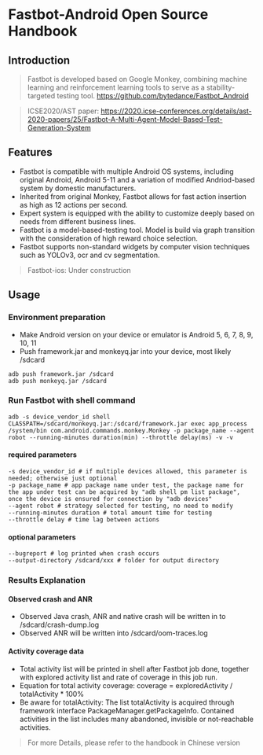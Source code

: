 # Fastbot-Android Open Source Handbook

## Introduction
> Fastbot is developed based on Google Monkey, combining machine learning and reinforcement learning tools to serve as a stability-targeted testing tool.
> https://github.com/bytedance/Fastbot_Android

> ICSE2020/AST paper: https://2020.icse-conferences.org/details/ast-2020-papers/25/Fastbot-A-Multi-Agent-Model-Based-Test-Generation-System

## Features
* Fastbot is compatible with multiple Android OS systems, including original Android, Android 5-11 and a variation of modified Andriod-based system by domestic manufacturers.
* Inherited from original Monkey, Fastbot allows for fast action insertion as high as 12 actions per second.
* Expert system is equipped with the ability to customize deeply based on needs from different business lines.
* Fastbot is a model-based-testing tool. Model is build via graph transition with the consideration of high reward choice selection.
* Fastbot supports non-standard widgets by computer vision techniques such as YOLOv3, ocr and cv segmentation.

> Fastbot-ios: Under construction

## Usage
### Environment preparation
* Make Android version on your device or emulator is Android 5, 6, 7, 8, 9, 10, 11
* Push framework.jar and monkeyq.jar into your device, most likely /sdcard
```
adb push framework.jar /sdcard
adb push monkeyq.jar /sdcard
```

### Run Fastbot with shell command
`
adb -s device_vendor_id shell CLASSPATH=/sdcard/monkeyq.jar:/sdcard/framework.jar exec app_process /system/bin
com.android.commands.monkey.Monkey -p package_name --agent robot --running-minutes duration(min) --throttle delay(ms) -v -v
`

#### required parameters

```
-s device_vendor_id # if multiple devices allowed, this parameter is needed; otherwise just optional
-p package_name # app package name under test, the package name for the app under test can be acquired by "adb shell pm list package", once the device is ensured for connection by "adb devices"
--agent robot # strategy selected for testing, no need to modify
--running-minutes duration # total amount time for testing
--throttle delay # time lag between actions
```

#### optional parameters
```
--bugreport # log printed when crash occurs
--output-directory /sdcard/xxx # folder for output directory
```

### Results Explanation
#### Observed crash and ANR
* Observed Java crash, ANR and native crash will be written in to /sdcard/crash-dump.log
* Observed ANR will be written into /sdcard/oom-traces.log

#### Activity coverage data
* Total activity list will be printed in shell after Fastbot job done, together with explored activity list and rate of coverage in this job run.
* Equation for total activity coverage:  coverage = exploredActivity / totalActivity * 100%
* Be aware for totalActivity: The list totalActivity is acquired through framework interface PackageManager.getPackageInfo. Contained activities in the list includes many abandoned, invisible or not-reachable activities.


> For more Details,  please refer to the handbook in Chinese version

